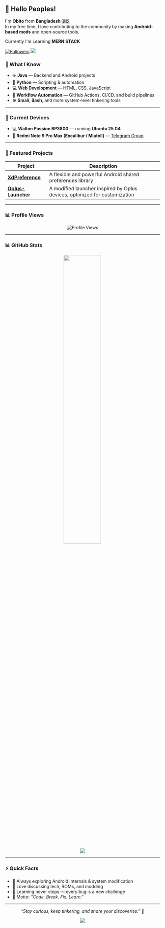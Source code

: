 ## 👋 Hello Peoples!
I'm **Obito** from **Bangladesh 🇧🇩**.  
In my free time, I love contributing to the community by making **Android-based mods** and open-source tools. </br>

Currently I'm Learning **MERN STACK**
<p align="left">
  <a href="https://github.com/iput-object"><img src="https://img.shields.io/github/followers/iput-object?style=flat-square&color=blue&logo=github" alt="Followers" /></a>
  <a href="https://github.com/iput-object?tab=repositories"><img src="https://img.shields.io/badge/Repositories-Explore%20Now-blue?style=flat-square" /></a>
</p>


### 🧠 What I Know

- ☕ **Java** — Backend and Android projects  
- 🐍 **Python** — Scripting & automation
- 💻 **Web Development** — HTML, CSS, JavaScript
- 🔁 **Workflow Automation** — GitHub Actions, CI/CD, and build pipelines  
- ⚙️ **Smali**, **Bash**, and more system-level tinkering tools  

---

### 📱 Current Devices

- 💻 **Walton Passion BP3800** — running **Ubuntu 25.04**  
- 📱 **Redmi Note 9 Pro Max (Excalibur / Miatoll)** — [Telegram Group](https://t.me/miatollcave)

---

### 🧩 Featured Projects

| Project | Description |
|----------|--------------|
| [**XdPreference**](https://github.com/iput-object/XdPreference) | A flexible and powerful Android shared preferences library |
| [**Oplus-Launcher**](https://github.com/iput-object/Oplus-Launcher) | A modified launcher inspired by Oplus devices, optimized for customization |

---

### 📊 Profile Views

<p align="center">
  <img src="https://count.getloli.com/@:iput-object?theme=booru-jaypee&padding=7&scale=1&align=top&pixelated=1&darkmode=auto" alt="Profile Views" />
</p>



---

### 📊 GitHub Stats

<p align="center">
  <img width="49%" src="https://github-readme-streak-stats.herokuapp.com/?user=iput-object&theme=tokyonight&hide_border=true" />
</p>

<p align="center">
  <img src="https://github-readme-activity-graph.vercel.app/graph?username=iput-object&theme=tokyo-night&hide_border=true" />
</p>

---

### ⚡ Quick Facts

- 🧩 Always exploring Android internals & system modification  
- 💬 Love discussing tech, ROMs, and modding  
- 🌱 Learning never stops — every bug is a new challenge  
- 🧠 Motto: *“Code. Break. Fix. Learn.”*

---

<p align="center">
  <i>“Stay curious, keep tinkering, and share your discoveries.”</i> 🔧
</p>

<p align="center">
  <a href="https://github.com/iput-object">
    <img src="https://img.shields.io/badge/GitHub-@iput--object-181717?style=for-the-badge&logo=github" />
  </a>
</p>
